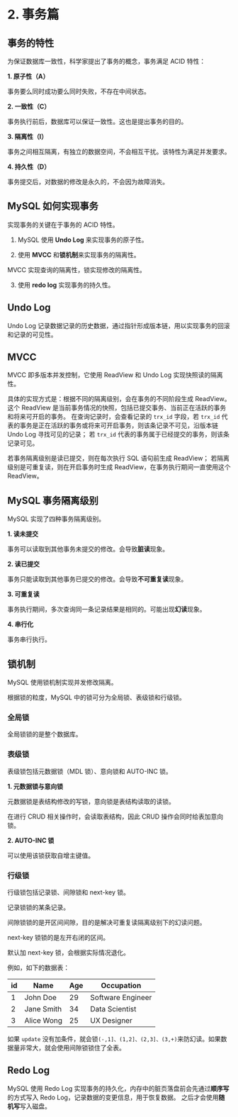 # 2. 事务篇

## 事务的特性
为保证数据库一致性，科学家提出了事务的概念，事务满足 ACID 特性：

**1. 原子性（A）**

事务要么同时成功要么同时失败，不存在中间状态。

**2. 一致性（C）**

事务执行前后，数据库可以保证一致性。这也是提出事务的目的。

**3. 隔离性（I）**

事务之间相互隔离，有独立的数据空间，不会相互干扰。该特性为满足并发要求。

**4. 持久性（D）**

事务提交后，对数据的修改是永久的，不会因为故障消失。

## MySQL 如何实现事务
实现事务的关键在于事务的 ACID 特性。

1. MySQL 使用 **Undo Log** 来实现事务的原子性。

2. 使用 **MVCC** 和**锁机制**来实现事务的隔离性。

MVCC 实现查询的隔离性，锁实现修改的隔离性。

3. 使用 **redo log** 实现事务的持久性。

## Undo Log

Undo Log 记录数据记录的历史数据，通过指针形成版本链，用以实现事务的回滚和记录的可见性。

## MVCC

MVCC 即多版本并发控制，它使用 ReadView 和 Undo Log 实现快照读的隔离性。

具体的实现方式是：根据不同的隔离级别，会在事务的不同阶段生成 ReadView。
这个 ReadView 是当前事务情况的快照，包括已提交事务、当前正在活跃的事务和将来可开启的事务。
在查询记录时，会查看记录的 `trx_id` 字段，若 `trx_id` 代表的事务是正在活跃的事务或将来可开启事务，则该条记录不可见，沿版本链 Undo Log 
寻找可见的记录；
若 `trx_id` 代表的事务属于已经提交的事务，则该条记录可见。

若事务隔离级别是读已提交，则在每次执行 SQL 语句前生成 ReadView；
若隔离级别是可重复读，则在开启事务时生成 ReadView，在事务执行期间一直使用这个 ReadView。

## MySQL 事务隔离级别

MySQL 实现了四种事务隔离级别。

**1. 读未提交**

事务可以读取到其他事务未提交的修改。会导致**脏读**现象。

**2. 读已提交**

事务只能读取到其他事务已提交的修改。会导致**不可重复读**现象。

**3. 可重复读**

事务执行期间，多次查询同一条记录结果是相同的。可能出现**幻读**现象。

**4. 串行化**

事务串行执行。

## 锁机制

MySQL 使用锁机制实现并发修改隔离。

根据锁的粒度，MySQL 中的锁可分为全局锁、表级锁和行级锁。

### 全局锁
全局锁锁的是整个数据库。

### 表级锁
表级锁包括元数据锁（MDL 锁）、意向锁和 AUTO-INC 锁。

**1. 元数据锁与意向锁**

元数据锁是表结构修改的写锁，意向锁是表结构读取的读锁。

在进行 CRUD 相关操作时，会读取表结构，因此 CRUD 操作会同时给表加意向锁。

**2. AUTO-INC 锁**

可以使用该锁获取自增主键值。

### 行级锁
行级锁包括记录锁、间隙锁和 next-key 锁。

记录锁锁的某条记录。

间隙锁锁的是开区间间隙，目的是解决可重复读隔离级别下的幻读问题。

next-key 锁锁的是左开右闭的区间。

默认加 next-key 锁，会根据实际情况退化。

例如，如下的数据表：

| id  | Name       | Age | Occupation       |
|-----|------------|-----|------------------|
| 1   | John Doe   | 29  | Software Engineer|
| 2   | Jane Smith | 34  | Data Scientist   |
| 3   | Alice Wong | 25  | UX Designer      |

如果 `update` 没有加条件，就会锁`(-,1]、(1,2]、(2,3]、(3,+)`来防幻读。如果数据量非常大，就会使用间隙锁锁住了全表。

## Redo Log
MySQL 使用 Redo Log 实现事务的持久化，内存中的脏页落盘前会先通过**顺序写**的方式写入 Redo Log，记录数据的变更信息，用于恢复数据。
之后才会使用**随机写**写入磁盘。



